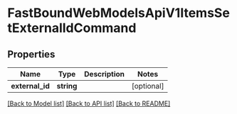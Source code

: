 # FastBoundWebModelsApiV1ItemsSetExternalIdCommand

## Properties
Name | Type | Description | Notes
------------ | ------------- | ------------- | -------------
**external_id** | **string** |  | [optional] 

[[Back to Model list]](../../README.md#documentation-for-models) [[Back to API list]](../../README.md#documentation-for-api-endpoints) [[Back to README]](../../README.md)

